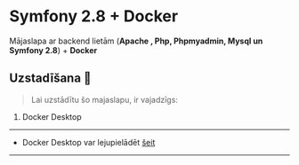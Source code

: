 # Symfony 2.8 + Docker 

Mājaslapa ar backend lietām (**Apache , Php, Phpmyadmin, Mysql un Symfony 2.8**) + **Docker**


## Uzstadīšana  🔧

> Lai uzstādītu šo majaslapu, ir vajadzīgs:

1. Docker Desktop

-------------
 - Docker Desktop var lejupielādēt [šeit]([https://www.docker.com/products/docker-desktop](https://www.docker.com/products/docker-desktop))
-------------
